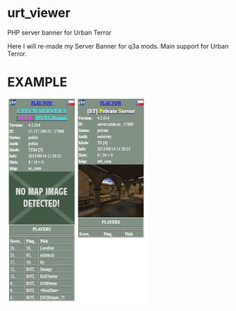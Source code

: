 urt_viewer
===========

PHP server banner for Urban Terror

Here I will re-made my Server Banner for q3a mods.
Main support for Urban Terror.

EXAMPLE
===========
<img src='example.png' alt=example>